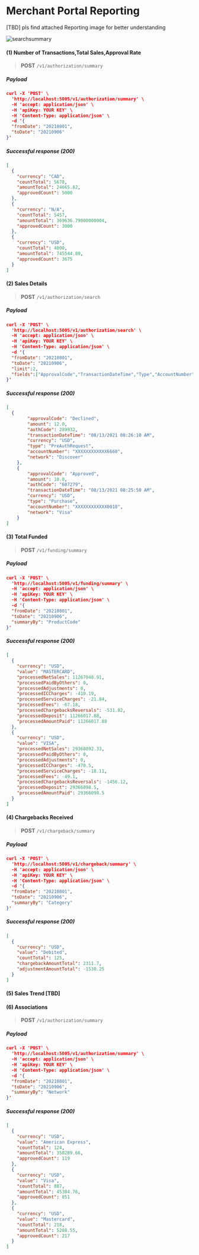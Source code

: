 # Merchant Portal Reporting

[TBD] pls find attached Reporting image for better understanding 

![searchsummary](../../assets/images/searchsummary.png)


#### (1) Number of Transactions,Total Sales,Approval Rate

<!-- theme: success -->
>**POST** `/v1/authorization/summary`

##### Payload

<!--
type: tab
title: Request
-->

```json
curl -X 'POST' \
  'http://localhost:5005/v1/authorization/summary' \
  -H 'accept: application/json' \
  -H 'apiKey: YOUR KEY' \
  -H 'Content-Type: application/json' \
  -d '{
  "fromDate": "20210801",
  "toDate": "20210906"
}'
```

<!--
type: tab
title: Response
-->

##### Successful response (200)

```json
[
  {
    "currency": "CAD",
    "countTotal": 5678,
    "amountTotal": 24665.82,
    "approvedCount": 5000
  },
  {
    "currency": "N/A",
    "countTotal": 5457,
    "amountTotal": 369636.79000000004,
    "approvedCount": 3000
  },
  {
    "currency": "USD",
    "countTotal": 4000,
    "amountTotal": 745544.89,
    "approvedCount": 3675
  }
]
```

#### (2) Sales Details

<!-- theme: success -->
>**POST** `/v1/authorization/search`

##### Payload

<!--
type: tab
title: Request
-->

```json
curl -X 'POST' \
  'http://localhost:5005/v1/authorization/search' \
  -H 'accept: application/json' \
  -H 'apiKey: YOUR KEY' \
  -H 'Content-Type: application/json' \
  -d '{
  "fromDate": "20210801",
  "toDate": "20210906",
  "limit":2,
  "fields":["ApprovalCode","TransactionDateTime","Type","AccountNumber","Currency","Network","AuthCode","Amount"]
}'
```

<!--
type: tab
title: Response
-->

##### Successful response (200)

```json
[
  {
        "approvalCode": "Declined",
        "amount": 12.0,
        "authCode": 289932,
        "transactionDateTime": "08/13/2021 08:26:10 AM",
        "currency": "USD",
        "type": "PreAuthRequest",
        "accountNumber": "XXXXXXXXXXXX6660",
        "network": "Discover"
    },
    {
        "approvalCode": "Approved",
        "amount": 10.0,
        "authCode": "607279",
        "transactionDateTime": "08/13/2021 08:25:50 AM",
        "currency": "USD",
        "type": "Purchase",
        "accountNumber": "XXXXXXXXXXXX0018",
        "network": "Visa"
    }
]
```

#### (3) Total Funded

<!-- theme: success -->
>**POST** `/v1/funding/summary`

##### Payload

<!--
type: tab
title: Request
-->

```json
curl -X 'POST' \
  'http://localhost:5005/v1/funding/summary' \
  -H 'accept: application/json' \
  -H 'apiKey: YOUR KEY' \
  -H 'Content-Type: application/json' \
  -d '{
  "fromDate": "20210801",
  "toDate": "20210906",
  "summaryBy": "ProductCode"
}'
```

<!--
type: tab
title: Response
-->

##### Successful response (200)

```json
[
  {
    "currency": "USD",
    "value": "MASTERCARD",
    "processedNetSales": 11267048.91,
    "processedPaidByOthers": 0,
    "processedAdjustments": 0,
    "processedICCharges": -410.19,
    "processedServiceCharges": -21.84,
    "processedFees": -67.18,
    "processedChargebacksReversals": -531.82,
    "processedDeposit": 11266017.88,
    "processedAmountPaid": 11266017.88
  },
  {
    "currency": "USD",
    "value": "VISA",
    "processedNetSales": 29368092.33,
    "processedPaidByOthers": 0,
    "processedAdjustments": 0,
    "processedICCharges": -470.5,
    "processedServiceCharges": -18.11,
    "processedFees": -49.1,
    "processedChargebacksReversals": -1456.12,
    "processedDeposit": 29366098.5,
    "processedAmountPaid": 29366098.5
  }
]
```

#### (4) Chargebacks Received

<!-- theme: success -->
>**POST** `/v1/chargeback/summary`

##### Payload

<!--
type: tab
title: Request
-->

```json
curl -X 'POST' \
  'http://localhost:5005/v1/chargeback/summary' \
  -H 'accept: application/json' \
  -H 'apiKey: YOUR KEY' \
  -H 'Content-Type: application/json' \
  -d '{
  "fromDate": "20210801",
  "toDate": "20210906",
  "summaryBy": "Category"
}'
```

<!--
type: tab
title: Response
-->

##### Successful response (200)

```json
[
  {
    "currency": "USD",
    "value": "Debited",
    "countTotal": 125,
    "chargebackAmountTotal": 2311.7,
    "adjustmentAmountTotal": -1530.25
  }
]
```

#### (5) Sales Trend [TBD]

#### (6) Associations

<!-- theme: success -->
>**POST** `/v1/authorization/summary`

##### Payload

<!--
type: tab
title: Request
-->

```json
curl -X 'POST' \
  'http://localhost:5005/v1/authorization/summary' \
  -H 'accept: application/json' \
  -H 'apiKey: YOUR KEY' \
  -H 'Content-Type: application/json' \
  -d '{
  "fromDate": "20210801",
  "toDate": "20210906",
  "summaryBy": "Network"
}'
```

<!--
type: tab
title: Response
-->

##### Successful response (200)

```json
[
  {
    "currency": "USD",
    "value": "American Express",
    "countTotal": 124,
    "amountTotal": 350289.66,
    "approvedCount": 119
  },
  {
    "currency": "USD",
    "value": "Visa",
    "countTotal": 887,
    "amountTotal": 45384.76,
    "approvedCount": 851
  },
  {
    "currency": "USD",
    "value": "Mastercard",
    "countTotal": 218,
    "amountTotal": 5288.55,
    "approvedCount": 217
  }
]
```